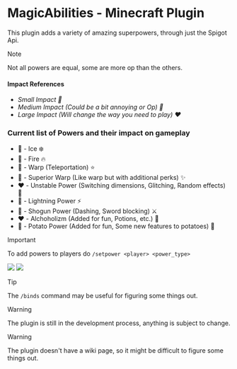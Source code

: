 # MagicAbilities - Minecraft Plugin
This plugin adds a variety of amazing superpowers, through just the Spigot Api.

> [!NOTE]
> Not all powers are equal, some are more op than the others.

#### Impact References
  - *Small Impact 💚* </li>
  - *Medium Impact (Could be a bit annoying or Op) 💛*
  - *Large Impact (Will change the way you need to play) ❤️*


### Current list of Powers and their impact on gameplay
  - 💛 - Ice ❄️ 
  - 💛 - Fire 🔥
  - 💛 - Warp (Teleportation) ⭐
  - 💛 - Superior Warp (Like warp but with additional perks) ✨
  - ❤️ - Unstable Power (Switching dimensions, Glitching, Random effects) 🧭
  - 💚 - Lightning Power ⚡
  - 💛 - Shogun Power (Dashing, Sword blocking) ⚔️
  - ❤️ - Alchoholizm (Added for fun, Potions, etc.) 🥃
  - 💛 - Potato Power (Added for fun, Some new features to potatoes) 🥔


> [!IMPORTANT]
> To add powers to players do
> ```/setpower <player> <power_type>```

![](https://i.imgur.com/QlSqjAX.png)
![](https://i.imgur.com/SfTBcXA.png)

> [!TIP]
> The ```/binds``` command may be useful for figuring some things out.

> [!WARNING]
> The plugin is still in the development process, anything is subject to change.

> [!WARNING]
> The plugin doesn't have a wiki page, so it might be difficult to figure some things out.
